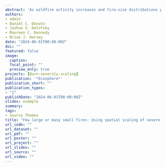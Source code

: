 ```yaml
---
abstract: 'As wildfire activity increases and fire-size distributions potentially shift in many forested regions worldwide, anticipating the spatial patterns of burn severity expected with future fire activity is critical for ecological understanding and informing management and policy. Because spatial patterns of burn severity are influenced by a complex mixture of drivers, they remain difficult to predict for any given burned landscape. At broader extents, however, spatial scaling relationships relating high-severity patch size and shape to overall fire size, when combined with scenarios regarding regional area burned and fire-size distributions, offer a means to anticipate the spatial configuration of burn severity in future fires. Here, leveraging a satellite burn severity dataset for 1,615 fire events occurring across the northwest United States (US) between 1985 and 2020, we present an approach for simulating expected patch-level burn severity patterns at the scale of a region or fire regime of interest. We demonstrate this approach in a historically climate-limited fire regime within the Pacific Northwest, US, where relatively infrequent but large and severe fires shape biomass-rich forests, and where fire potential is projected to increase as summer fire seasons become warmer and drier. We quantify how, for a given total burned area, the range of cumulative burn severity patterns is expected to vary with the size distributions of fire events. Our results illustrate how shifts in fire-size distributions towards larger fire events will lead to increasingly large high-severity burn patches with interior areas that are increasingly far from unburned seed sources following fire. In contrast, the same total area burned in more numerous but smaller fire events will result in qualitatively different cumulative patterns of burn severity, characterized by smaller high-severity patches and closer proximity to post-fire seed sources across burned landscapes. These results have important implications in forested regions, informing management actions ranging from pre-fire planning (e.g., fire response preparedness) to real-time decision-making (e.g., fire suppression versus managed wildfire use) and post-fire responses (e.g., replanting to restore tree cover and/or promoting early-seral habitat). The approach we present is generalizable and can be applied across regions and fire regimes to anticipate potential future fire effects.'
authors:
- admin
- Daniel C. Donato
- Joshua S. Halofsky
- Maureen C. Kennedy
- Brian J. Harvey
date: "2024-06-01T00:00:00Z"
doi: ""
featured: false
image: 
  caption: 
  focal_point: ""
  preview_only: true
projects: [Burn-severity-scaling]
publication: '*Ecosphere*'
publication_short: ""
publication_types:
- "2"
publishDate: "2024-06-01T00:00:00Z"
slides: example
summary: 
tags:
- Source Themes
title: "Few large or many small fires: Using spatial scaling of severe fire to quantify effects of fire-size distribution shifts"
url_code: ""
url_dataset: ""
url_pdf: ""
url_poster: ""
url_project: ""
url_slides: ""
url_source: ""
url_video: ""
---
```



